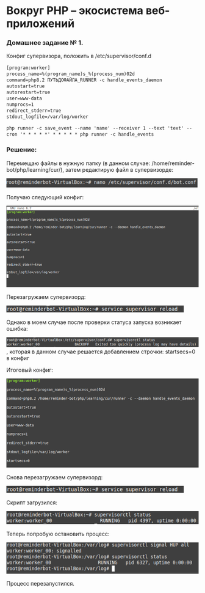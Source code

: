 # Вокруг PHP – экосистема веб-приложений

### Домашнее задание № 1.
Конфиг супервизора, положить в /etc/supervisor/conf.d

```
[program:worker]
process_name=%(program_name)s_%(process_num)02d
command=php8.2 ПУТЬДОФАЙЛА_RUNNER -c handle_events_daemon
autostart=true
autorestart=true
user=www-data
numprocs=1
redirect_stderr=true
stdout_logfile=/var/log/worker
```

```
php runner -c save_event --name 'name' --receiver 1 --text 'text' --cron '* * * * *' * * * * * php runner -c handle_events
```

### Решение:

Перемещаю файлы в нужную папку (в данном случае: /home/reminder-bot/php/learning/cur/), затем редактирую файл в супервизорде:

![Скриншот1](Image/Безымянный.png)

Получаю следующий конфиг:

![Скриншот2](Image/Безымянный2.png)

Перезагружаем супервизорд:

![Скриншот3](Image/Безымянный3.png)

Однако в моем случае после проверки статуса запуска возникает ошибка:

![Скриншот4](Image/Безымянный4.png), которая в данном случае решается добавлением строчки: startsecs=0 в конфиг

Итоговый конфиг:

![Скриншот6](Image/Безымянный6.png)

Снова перезагружаем супервизорд:

![Скриншот3](Image/Безымянный3.png)

Скрипт загрузился:

![Скриншот7](Image/Безымянный7.png)

Теперь попробую остановить процесс:

![Скриншот11](Image/Безымянный11.png)

Процесс перезапустился.
